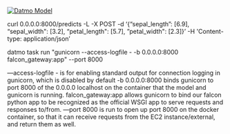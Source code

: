 [![Datmo Model](https://datmo.com/nmwalsh/datmo_falcon_api/badge.svg)](https://datmo.com/nmwalsh/datmo_falcon_api)


curl 0.0.0.0:8000/predicts -L -X POST -d ‘{“sepal_length”: [6.9], “sepal_width": [3.2], “petal_length": [5.7], ”petal_width": [2.3]}’ -H 'Content-type: application/json’ 


datmo task run "gunicorn --access-logfile - -b 0.0.0.0:8000 falcon_gateway:app" --port 8000

—access-logfile - is for enabling standard output for connection logging in gunicorn, which is disabled by default
-b 0.0.0.0:8000 binds gunicorn to port 8000 of the 0.0.0.0 localhost on the container that the model and gunicorn is running.
falcon_gateway:app allows gunicorn to bind our falcon python app to be recognized as the official WSGI app to serve requests and responses to/from.
—port 8000 is run to open up port 8000 on the docker container, so that it can receive requests from the EC2 instance/external, and return them as well.